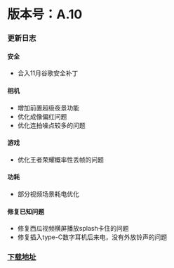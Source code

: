 # 版本号：A.10

### 更新日志

#### 安全
- 合入11月谷歌安全补丁

#### 相机
- 增加前置超级夜景功能
- 优化成像偏红问题
- 优化连拍噪点较多的问题

#### 游戏
- 优化王者荣耀概率性丢帧的问题

#### 功耗
- 部分视频场景耗电优化

#### 修复已知问题
- 修复西瓜视频横屏播放splash卡住的问题
- 修复插入type-C数字耳机后来电，没有外放铃声的问题

### [下载地址](https://download.c.realme.com/osupdate/RMX1971_11_OTA_0100_all_CSvO3xokVQUP.ozip)
